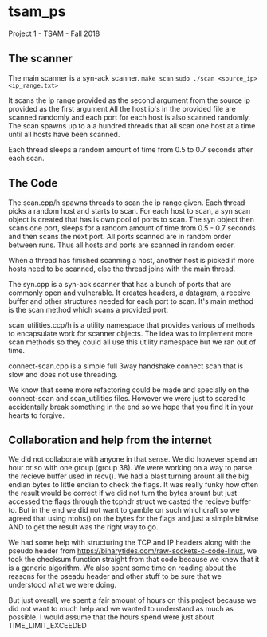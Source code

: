 # tsam_ps
Project 1 - TSAM - Fall 2018

## The scanner 
The main scanner is a syn-ack scanner.
```make scan```
```sudo ./scan <source_ip> <ip_range.txt>```

It scans the ip range provided as the second argument from the source ip provided as the first argument
All the host ip's in the provided file are scanned randomly and each port for each host is also scanned randomly.
The scan spawns up to a a hundred threads that all scan one host at a time until all hosts have been scanned.

Each thread sleeps a random amount of time from 0.5 to 0.7 seconds after each scan.

## The Code

The scan.cpp/h spawns threads to scan the ip range given. Each thread picks a random host and starts to scan. 
For each host to scan, a syn scan object is created that has is own pool of ports to scan. The syn object then scans one port, sleeps for a random amount of time from 0.5 - 0.7 seconds and then scans the next port. All ports scanned are in random order between runs. Thus all hosts and ports are scanned in random order.

When a thread has finished scanning a host, another host is picked if more hosts need to be scanned, else the thread joins with the main thread.


The syn.cpp is a syn-ack scanner that has a bunch of ports that are commonly open and vulnerable. It creates headers, a datagram, a receive buffer and other structures needed for each port to scan. It's main method is the scan method which scans a provided port.


scan_utilities.ccp/h is a utility namespace that provides various of methods to encapsulate work for scanner objects. The idea was to implement more scan methods so they could all use this utility namespace but we ran out of time.

connect-scan.cpp is a simple full 3way handshake connect scan that is slow and does not use threading.

We know that some more refactoring could be made and specially on the connect-scan and scan_utilities files. However we were just to scared to accidentally break something in the end so we hope that you find it in your hearts to forgive.

## Collaboration and help from the internet

We did not collaborate with anyone in that sense. We did however spend an hour or so with one group (group 38). We were working on a way to parse the recieve buffer used in recv(). We had a blast turning arount all the big endian bytes to little endian to check the flags. It was really funky how often the result would be correct if we did not turn the bytes arount but just accessed the flags through the tcphdr struct we casted the recieve buffer to. But in the end we did not want to gamble on such whichcraft so we agreed that using ntohs() on the bytes for the flags and just a simple bitwise AND to get the result was the right way to go.

We had some help with structuring the TCP and IP headers along with the pseudo header from https://binarytides.com/raw-sockets-c-code-linux, we took the checksum function straight from that code because we knew that it is a generic algorithm. We also spent some time on reading about the reasons for the pseadu header and other stuff to be sure that we understood what we were doing.

But just overall, we spent a fair amount of hours on this project because we did not want to much help and we wanted to understand as much as possible. I would assume that the hours spend were just about TIME_LIMIT_EXCEEDED